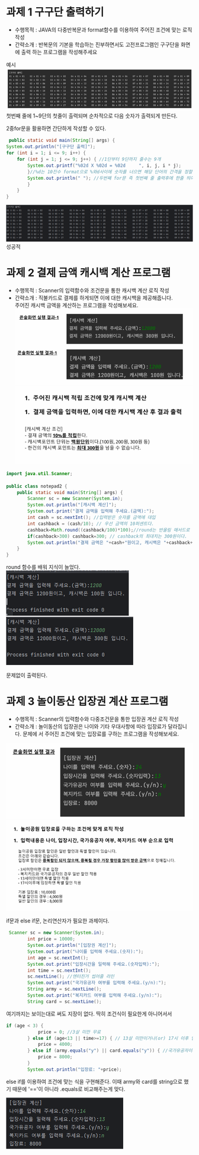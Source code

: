 # 과제 1 구구단 출력하기
- 수행목적 : JAVA의 다중반복문과 format함수를 이용하여 주어진 조건에 맞는 로직 작성
- 간략소개 : 반복문의 기본을 학습하는 진부하면서도 고전프로그램인 구구단을 화면에 출력
하는 프로그램을 작성해주세요  

예시
![image](./zeroBase/image.png)
첫번째 줄에 1~9단의 첫줄이 출력되며
순차적으로 다음 숫자가 출력되게 만든다.

2중for문을 활용하면 간단하게 작성할 수 있다.
```java
 public static void main(String[] args) {
System.out.println("[구구단 출력]");
for (int i = 1; i <= 9; i++) {
    for (int j = 1; j <= 9; j++) { //1단부터 9단까지 줄수는 9개
        System.out.printf("%02d X %02d = %02d     ", i, j, i * j);
        }//%d는 10진수 format으로 %와d사이에 숫자를 너으면 해당 단어의 간격을 정할 수 있고 0을 넣으면 단어외의 빈자리를 0으로 채워준다. 0x X 0x = n의 형싱을 취하고있으므로 %02d를 사용하도록 한다
        System.out.println(" "); //두번째 for문 즉 첫번째 줄 출력후에 한줄 띄어준다.
        }
    }
}
```
![image](./zeroBase/image-2.png)
성공적

# 과제 2 결제 금액 캐시백 계산 프로그램
-  수행목적 : Scanner의 입력함수와 조건문을 통한 캐시백 계산 로직 작성
- 간략소개 : 직불카드로 결제를 하게되면 이에 대한 캐시백을 제공해줍니다.    
주어진 캐시백 금액을 계산하는 프로그램을 작성해보세요.
![image](./zeroBase/image-3.png)
![image](./zeroBase/image-4.png)
```java
import java.util.Scanner;

public class notepad2 {
    public static void main(String[] args) {
        Scanner sc = new Scanner(System.in);
        System.out.println("[캐시백 계산]");
        System.out.print("결제 금액을 입력해 주세요.(금액):");
        int cash = sc.nextInt(); //입력받은 숫자를 금액에 대입
        int cashback = (cash/10); // 우선 금액의 10퍼센트다.
        cashback=Math.round((cashback/100)*100);//round는 반올림 매서드로 만약 cash가 1200원이라면 1.2가 됐다가 0.2를 버리고 1에 100을 곱해서 100이 cashback이 되는 방식 
        if(cashback>300) cashback=300; // cashback의 최대치는 300원이다.
        System.out.println("결제 금액은 "+cash+"원이고, 캐시백은 "+cashback+"원 입니다.");
    }
}
```
round 함수를 배워 지식이 늘었다.
![image](./zeroBase/image-5.png)
![image](./zeroBase/image-6.png)

문제없이 출력된다.

# 과제 3 놀이동산 입장권 계산 프로그램
- 수행목적 : Scanner의 입력함수와 다중조건문을 통한 입장권 계산 로직 작성
- 간략소개 : 놀이동산의 입장권은 나이와 기타 우대사항에 따라 입장료가 달라집니다.
 문제에 서 주어진 조건에 맞는 입장료를 구하는 프로그램을 작성해보세요.

![image](./zeroBase/image-7.png)
![image](./zeroBase/image-8.png)

if문과 else if문, 논리연산자가 필요한 과제이다.
```java
 Scanner sc = new Scanner(System.in);
        int price = 10000;
        System.out.println("[입장권 계산]");
        System.out.print("나이를 입력해 주세요.(숫자):");
        int age = sc.nextInt();
        System.out.print("입장시간을 일력해 주세요.(숫자입력):");
        int time = sc.nextInt();
        sc.nextLine(); //엔터친거 씹어줄 라인
        System.out.print("국가유공자 여부를 입력해 주세요.(y/n):");
        String army = sc.nextLine();
        System.out.print("복지카드 여부를 입력해 주세요.(y/n):");
        String card = sc.nextLine();
```
여기까지는 보이는대로 써도 지장이 없다. 딱히 조건식이 필요한게 아니어서서
```java
if (age < 3) {
            price = 0; //3살 미만 무료
        } else if (age<13 || time>=17) { // 13살 미만이거나(or) 17시 이후 입장시 4000원
            price = 4000;
        } else if (army.equals("y") || card.equals("y")) { //국가유공자이거나(or)복지카드가 있으면 8000원
            price = 8000;
        }
        System.out.println("입장료: "+price);
```
else if를 이용하여 조건에 맞는 식을 구현해준다. 이때 army와 card를 string으로 했기 때문에 '=='이 아니라 .equals로 비교해주는게 맞다.

![image](./zeroBase/image-9.png)
